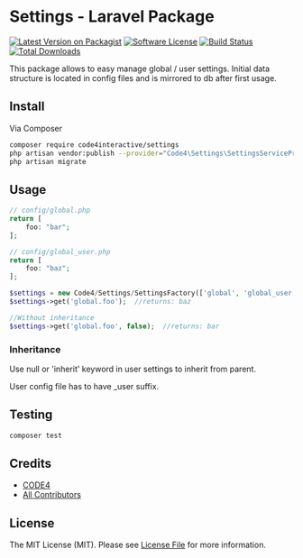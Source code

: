 # Settings - Laravel Package

[![Latest Version on Packagist][ico-version]][link-packagist]
[![Software License][ico-license]](LICENSE)
[![Build Status][ico-travis]][link-travis]
[![Total Downloads][ico-downloads]][link-downloads]

This package allows to easy manage global / user settings. Initial data structure is located in config files
and is mirrored to db after first usage.

## Install

Via Composer

``` bash
composer require code4interactive/settings
php artisan vendor:publish --provider="Code4\Settings\SettingsServiceProvider"
php artisan migrate
```

## Usage

``` php
// config/global.php
return [
    foo: "bar";
];

// config/global_user.php
return [
    foo: "baz";
];

$settings = new Code4/Settings/SettingsFactory(['global', 'global_user'], $user_id, $prefix, (bool) $lazyLoading);
$settings->get('global.foo');  //returns: baz

//Without inheritance
$settings->get('global.foo', false);  //returns: bar
```


### Inheritance

Use null or 'inherit' keyword in user settings to inherit from parent.

User config file has to have _user suffix.

## Testing

``` bash
composer test
```

## Credits

- [CODE4][link-author]
- [All Contributors][link-contributors]

## License

The MIT License (MIT). Please see [License File](LICENSE.md) for more information.

[ico-version]: https://img.shields.io/packagist/v/code4interactive/settings.svg?style=flat-square
[ico-license]: https://img.shields.io/packagist/l/code4interactive/settings.svg?style=flat-square
[ico-license]: https://img.shields.io/github/license/mashape/apistatus.svg?style=flat-square
[ico-travis]: https://img.shields.io/travis/code4interactive/settings/master.svg?style=flat-square
[ico-downloads]: https://img.shields.io/packagist/dt/code4interactive/settings.svg?style=flat-square
[link-packagist]: https://packagist.org/packages/code4interactive/settings

[link-travis]: https://travis-ci.org/code4interactive/settings
[link-downloads]: https://packagist.org/packages/code4interactive/settings
[link-author]: https://github.com/code4interactive
[link-contributors]: ../../contributors

